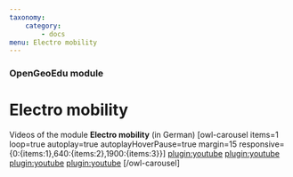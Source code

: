 ```yaml
---
taxonomy:
    category:
        - docs
menu: Electro mobility
---
```


### OpenGeoEdu module

# Electro mobility

Videos of the module **Electro mobility** (in German)
[owl-carousel items=1 loop=true autoplay=true autoplayHoverPause=true margin=15 responsive={0:{items:1},640:{items:2},1900:{items:3}}]
[plugin:youtube](https://youtu.be/rEB3Oti20CI)
[plugin:youtube](https://youtu.be/DnAx6llNUkQ)
[plugin:youtube](https://youtu.be/Zq_B1CcgqOs)
[plugin:youtube](https://youtu.be/ut7l6ABAj3E)
[/owl-carousel]

<script type="application/ld+json"> 
{
  "@context": "http://schema.org",
  "@type": "Course",
  "name": "	E-Mobility - OpenGeoEdu module",
  "description": "The lecture addresses the topic of electromobility in a fundamental way and presents the current situation e.g. regarding the charging station infrastructure as well as obstacles in increasing the number of electric vehicles.",
  "provider": {
    "@type": "Organization",
    "name": "OpenGeoEdu",
    "sameAs": "https://www.opengeoedu.de"
  }
} 
</script> 